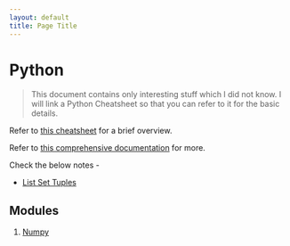 ```yaml
---
layout: default
title: Page Title
---
```



# Python


> This document contains only interesting stuff which I did not know. I will link a Python Cheatsheet so that you can refer to it for the basic details.


Refer to [this cheatsheet](https://media.datacamp.com/cms/python-basics-cheat-sheet-v3.pdf) for a brief overview.

Refer to [this comprehensive documentation](https://www.pythoncheatsheet.org) for more.

Check the below notes -

- [List Set Tuples](List_Set_Tuples.md)


## Modules

1. [Numpy](Numpy/Index.md)

